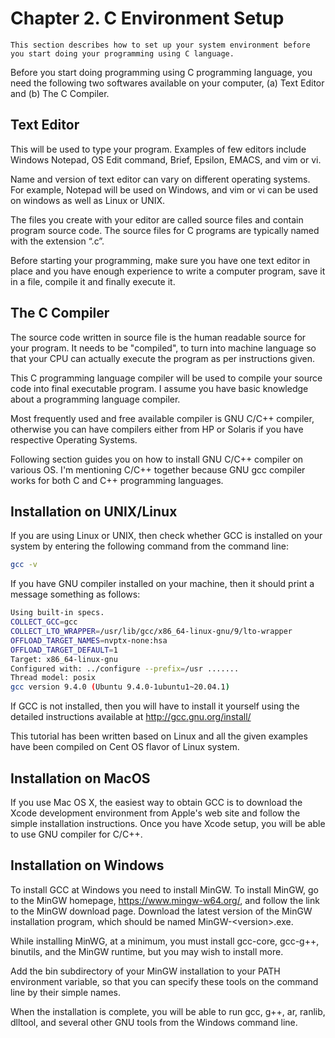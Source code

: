 # Chapter 2. C Environment Setup

```text
This section describes how to set up your system environment before you start doing your programming using C language.
```

Before you start doing programming using C programming language, you need the following two softwares available on your computer, (a) Text Editor and (b) The C Compiler.

## Text Editor

This will be used to type your program. Examples of few editors include Windows Notepad, OS Edit command, Brief, Epsilon, EMACS, and vim or vi.

Name and version of text editor can vary on different operating systems. For example, Notepad will be used on Windows, and vim or vi can be used on windows as well as Linux or
UNIX.

The files you create with your editor are called source files and contain program source code. The source files for C programs are typically named with the extension “.c”.

Before starting your programming, make sure you have one text editor in place and you have enough experience to write a computer program, save it in a file, compile it and finally
execute it.

## The C Compiler

The source code written in source file is the human readable source for your program. It needs to be "compiled", to turn into machine language so that your CPU can actually execute the program as per instructions given.

This C programming language compiler will be used to compile your source code into final executable program. I assume you have basic knowledge about a programming language
compiler.

Most frequently used and free available compiler is GNU C/C++ compiler, otherwise you can have compilers either from HP or Solaris if you have respective Operating Systems.

Following section guides you on how to install GNU C/C++ compiler on various OS. I'm mentioning C/C++ together because GNU gcc compiler works for both C and C++ programming languages.

## Installation on UNIX/Linux

If you are using Linux or UNIX, then check whether GCC is installed on your system by entering the following command from the command line:

```bash
gcc -v
```

If you have GNU compiler installed on your machine, then it should print a message something as follows:

```bash
Using built-in specs.
COLLECT_GCC=gcc
COLLECT_LTO_WRAPPER=/usr/lib/gcc/x86_64-linux-gnu/9/lto-wrapper
OFFLOAD_TARGET_NAMES=nvptx-none:hsa
OFFLOAD_TARGET_DEFAULT=1
Target: x86_64-linux-gnu
Configured with: ../configure --prefix=/usr .......
Thread model: posix
gcc version 9.4.0 (Ubuntu 9.4.0-1ubuntu1~20.04.1)
```

If GCC is not installed, then you will have to install it yourself using the detailed instructions available at <http://gcc.gnu.org/install/>

This tutorial has been written based on Linux and all the given examples have been compiled on Cent OS flavor of Linux system.

## Installation on MacOS

If you use Mac OS X, the easiest way to obtain GCC is to download the Xcode development environment from Apple's web site and follow the simple installation instructions. Once you have Xcode setup, you will be able to use GNU compiler for C/C++.

## Installation on Windows

To install GCC at Windows you need to install MinGW. To install MinGW, go to the MinGW homepage, <https://www.mingw-w64.org/>, and follow the link to the MinGW download page. Download the latest version of the MinGW installation program, which should be named MinGW-\<version>.exe.

While installing MinWG, at a minimum, you must install gcc-core, gcc-g++, binutils, and the MinGW runtime, but you may wish to install more.

Add the bin subdirectory of your MinGW installation to your PATH environment variable, so that you can specify these tools on the command line by their simple names.

When the installation is complete, you will be able to run gcc, g++, ar, ranlib, dlltool, and several other GNU tools from the Windows command line.
